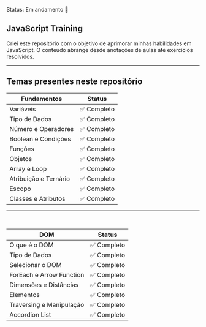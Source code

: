 Status: Em andamento 🚧

## JavaScript Training

Criei este repositório com o objetivo de aprimorar minhas habilidades em JavaScript. O conteúdo abrange desde anotações de aulas até exercícios resolvidos.

<hr/>

## Temas presentes neste repositório

| Fundamentos           | Status      |
| --------------------- | ----------- |
| Variáveis             | ✅ Completo |
| Tipo de Dados         | ✅ Completo |
| Número e Operadores   | ✅ Completo |
| Boolean e Condições   | ✅ Completo |
| Funções               | ✅ Completo |
| Objetos               | ✅ Completo |
| Array e Loop          | ✅ Completo |
| Atribuição e Ternário | ✅ Completo |
| Escopo                | ✅ Completo |
| Classes e Atributos   | ✅ Completo |

<hr/>
<br/>

| DOM                      | Status      |
| ------------------------ | ----------- |
| O que é o DOM            | ✅ Completo |
| Tipo de Dados            | ✅ Completo |
| Selecionar o DOM         | ✅ Completo |
| ForEach e Arrow Function | ✅ Completo |
| Dimensões e Distâncias   | ✅ Completo |
| Elementos                | ✅ Completo |
| Traversing e Manipulação | ✅ Completo |
| Accordion List           | ✅ Completo |

